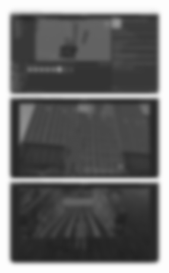 
<html>
<head><title>My gallery</title>
	<style>
	img{
            width:400px;
            border-radius:10px;
            filter:blur(6px) grayscale(1);
            transition: .4s;
            box-shadow: 0 0 10px #00000030;
        }
        img:hover{
            filter:blur(0) grayscale(0);
	}
        </style>		
<body>	    
		<img src="Screenshot 2024-05-05 132556.png" alt="Artwork 1">
		<img src="Screenshot 2024-05-05 132625.png" alt="Artwork 2">
		<img src="Screenshot 2024-05-05 132639.png" alt="Artwork 3">
</body>
</html>		
		
